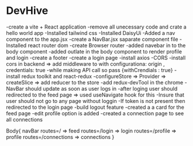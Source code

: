 # DevHive 

-create a vite + React application
-remove all unecessary code and crate a hello world app
-Installed tailwind css
-Installed DaisyUi
-Added a nav component to the app.jsx
-create a NavBar.jsx saparate component file
-Installed react router dom
-create Browser router
-added navebar in to the body component
-added outlate in the body component to render profile and login
-create a footer
-create a login page
-install axios
-CORS -install cors in backend => add middleware to with configurationa: origin , credentials: true
-while making API call so pass {withCrendials : true}
-install redux toolkit and react-redux
-configureStore => Provider => createSlice => add reducer to the store
-add redux-devTool in the chrome
-NavBar should update as soon as user logs in 
-after loging user should redirected to the feed page => used useNavigate hook for this 
-Insure that user should not go to any page without loggin
-If token is not present then redirected to the login page
-build logout feature
-created a a card for the feed page
-edit profile option is added
-created a connection page to see all connections

Body{
    navBar
    routes=/  => feed
    routes=/login  => login
    routes=/profile   => profile
    routes=/connections   => connections
}



